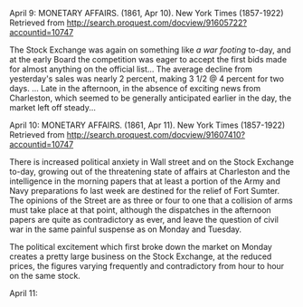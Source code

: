 April 9: MONETARY AFFAIRS. (1861, Apr 10). New York Times (1857-1922) Retrieved from http://search.proquest.com/docview/91605722?accountid=10747

   The Stock Exchange was again on something like *a war footing* to-day, and at the early Board the competition was eager to accept the first bids made for almost anything on the official list... The average decline from yesterday's sales was nearly 2 percent, making 3 1/2 @ 4 percent for two days. ... Late in the afternoon, in the absence of exciting news from Charleston, which seemed to be generally anticipated earlier in the day, the market left off steady...

April 10: MONETARY AFFAIRS. (1861, Apr 11). New York Times (1857-1922) Retrieved from http://search.proquest.com/docview/91607410?accountid=10747

   There is increased political anxiety in Wall street and on the Stock Exchange to-day, growing out of the threatening state of affairs at Charleston and the intelligence in the morning papers that at least a portion of the Army and Navy preparations fo last week are destined for the relief of Fort Sumter.  The opinions of the Street are as three or four to one that a collision of arms must take place at that point, although the dispatches in the afternoon papers are quite as contradictory as ever, and leave the question of civil war in the same painful suspense as on Monday and Tuesday.

   The political excitement which first broke down the market on Monday creates a pretty large business on the Stock Exchange, at the reduced prices, the figures varying frequently and contradictory from hour to hour on the same stock.

April 11: 
